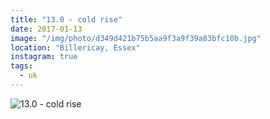 ```yaml
---
title: "13.0 - cold rise"
date: 2017-01-13
image: "/img/photo/d349d421b75b5aa9f3a9f39a83bfc10b.jpg"
location: "Billericay, Essex"
instagram: true
tags:
  - uk
---
```


![13.0 - cold rise](/img/photo/d349d421b75b5aa9f3a9f39a83bfc10b.jpg)
